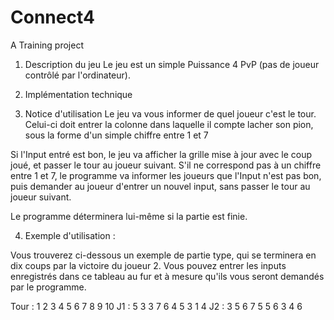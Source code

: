 # Connect4
A Training project


1. Description du jeu
  Le jeu est un simple Puissance 4 PvP (pas de joueur contrôlé par l'ordinateur).

2. Implémentation technique

3. Notice d'utilisation
  Le jeu va vous informer de quel joueur c'est le tour. 
  Celui-ci doit entrer la colonne dans laquelle il compte lacher son pion, sous la forme d'un simple chiffre entre 1 et 7
  
  Si l'Input entré est bon, le jeu va afficher la grille mise à jour avec le coup joué, et passer le tour au joueur suivant.
  S'il ne correspond pas à un chiffre entre 1 et 7, le programme va informer les joueurs que l'Input n'est pas bon, puis demander
  au joueur d'entrer un nouvel input, sans passer le tour au joueur suivant.
  
  Le programme déterminera lui-même si la partie est finie.

4. Exemple d'utilisation :

  Vous trouverez ci-dessous un exemple de partie type, qui se terminera en dix coups par la victoire du joueur 2.
  Vous pouvez entrer les inputs enregistrés dans ce tableau au fur et à mesure qu'ils vous seront demandés par le programme.

  Tour  : 1 2 3 4 5 6 7 8 9 10
  J1    : 5 3 3 7 6 4 5 3 1 4
  J2    : 3 5 6 7 5 5 6 3 4 6
  
